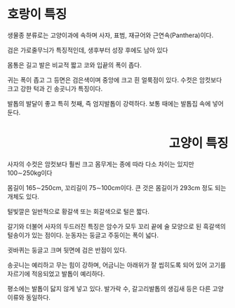 <!DOCTYPE html>
<html>
<head>

</head>

<body>

<h1>호랑이 특징</h1>
<p>생물종 분류로는 고양이과에 속하며 사자, 표범, 재규어와 근연속(Panthera)이다.</p>
<p>검은 가로줄무늬가 특징적인데, 생후부터 성장 후에도 남아 있다</p>
<p>몸통은 길고 발은 비교적 짧고 코와 입끝의 폭이 좁다.
<p>귀는 폭이 좁고 그 등면은 검은색이며 중앙에 크고 흰 얼룩점이 있다. 수컷은 암컷보다 크고 강한 턱과 긴 송곳니가 특징이다. </p>
<p>발톱의 발달이 좋고 특히 첫째, 즉 엄지발톱이 강력하다. 보통 때에는 발톱집 속에 넣어 둔다.
   
       
   

 
<h1 style="text-align:right;">고양이 특징</h1>
<p>사자의 수컷은 암컷보다 훨씬 크고 몸무게는 종에 따라 다소 차이는 있지만 100∼250kg이다</p>
<p>몸길이 165∼250cm, 꼬리길이 75∼100cm이다. 큰 것은 몸길이가 293cm 정도 되는 개체도 있다. </p>
<p>털빛깔은 일반적으로 황갈색 또는 회갈색으로 털은 짧다.</p> 
<p>갈기와 더불어 사자의 두드러진 특징은 암수가 모두 꼬리 끝에 술 모양으로 된 흑갈색의 털송이가 있는 점이다. 눈동자는 둥글고 주둥이는 폭이 넓다.</p>
<p>귓바퀴는 둥글고 크며 뒷면에 검은 반점이 있다. </p>
<p>송곳니는 예리하고 무는 힘이 강하며, 어금니는 아래위가 잘 씹히도록 되어 있어 고기를 자르기에 적응되었고 발톱이 예리하다. </p>
<p>평소에는 발톱이 닳지 않게 넣고 있다. 발가락 수, 갈고리발톱의 생김새 등은 다른 고양이류와 동일하다.</p>


 

</body>
</html>
